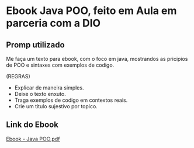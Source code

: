 # Ebook Java POO, feito em Aula em parceria com a DIO 

## Promp utilizado

Me faça um texto para ebook, com o foco em java,
mostrandos as pricipios de POO e sintaxes com exemplos de codigo.

(REGRAS)
- Explicar de maneira simples.
- Deixe o texto enxuto.
- Traga exemplos de codigo em contextos reais.
- Crie um titulo sujestivo por topico.

## Link do Ebook


[Ebook - Java POO.pdf](https://github.com/user-attachments/files/20509289/Ebook.-.Java.POO.pdf)
